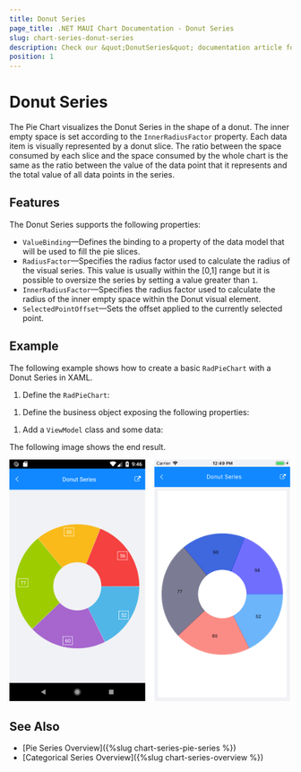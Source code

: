 ```yaml
---
title: Donut Series
page_title: .NET MAUI Chart Documentation - Donut Series
slug: chart-series-donut-series
description: Check our &quot;DonutSeries&quot; documentation article for Telerik Chart for .NET MAUI control.
position: 1
---
```


# Donut Series

The Pie Chart visualizes the Donut Series in the shape of a donut. The inner empty space is set according to the `InnerRadiusFactor` property. Each data item is visually represented by a donut slice. The ratio between the space consumed by each slice and the space consumed by the whole chart is the same as the ratio between the value of the data point that it represents and the total value of all data points in the series.

## Features

The Donut Series supports the following properties:

- `ValueBinding`&mdash;Defines the binding to a property of the data model that will be used to fill the pie slices.
- `RadiusFactor`&mdash;Specifies the radius factor used to calculate the radius of the visual series. This value is usually within the [0,1] range but it is possible to oversize the series by setting a value greater than `1`.
- `InnerRadiusFactor`&mdash;Specifies the radius factor used to calculate the radius of the inner empty space within the Donut visual element.
- `SelectedPointOffset`&mdash;Sets the offset applied to the currently selected point.

## Example

The following example shows how to create a basic `RadPieChart` with a Donut Series in XAML.

1. Define the `RadPieChart`:

 <snippet id='chart-series-donut-xaml' />


1. Define the business object exposing the following properties:

 <snippet id='categorical-data-model' />


1. Add a `ViewModel` class and some data:

 <snippet id='chart-piechart-view-model' />


The following image shows the end result.

![Basic Donut Series](images/donut-series-basic-example.png)

## See Also

- [Pie Series Overview]({%slug chart-series-pie-series %})
- [Categorical Series Overview]({%slug chart-series-overview %})

